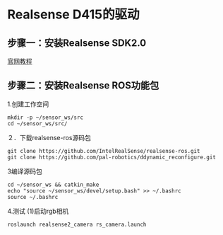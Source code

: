 # Realsense D415的驱动
## 步骤一：安装Realsense SDK2.0 
[官网教程](https://github.com/IntelRealSense/librealsense/blob/master/doc/distribution_linux.md#installing-the-packages) 

## 步骤二：安装Realsense ROS功能包
1.创建工作空间
```
mkdir -p ~/sensor_ws/src
cd ~/sensor_ws/src/
```
２．下载realsense-ros源码包
```
git clone https://github.com/IntelRealSense/realsense-ros.git
git clone https://github.com/pal-robotics/ddynamic_reconfigure.git
```
3编译源码包
```
cd ~/sensor_ws && catkin_make
echo "source ~/sensor_ws/devel/setup.bash" >> ~/.bashrc
source ~/.bashrc
```
4.测试 (1)启动rgb相机
```
roslaunch realsense2_camera rs_camera.launch
```
